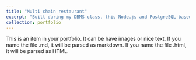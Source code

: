 ```yaml
---
title: "Multi chain restaurant"
excerpt: "Built during my DBMS class, this Node.js and PostgreSQL-based application manages multiple restaurant branches seamlessly. It features a robust backend panel for adding, updating, and removing menu items, along with real-time transaction tracking across all branches. This project highlights my skills in full-stack development and database management.<br/><img src='images/pot1.png'>"
collection: portfolio
---
```


This is an item in your portfolio. It can be have images or nice text. If you name the file .md, it will be parsed as markdown. If you name the file .html, it will be parsed as HTML. 
